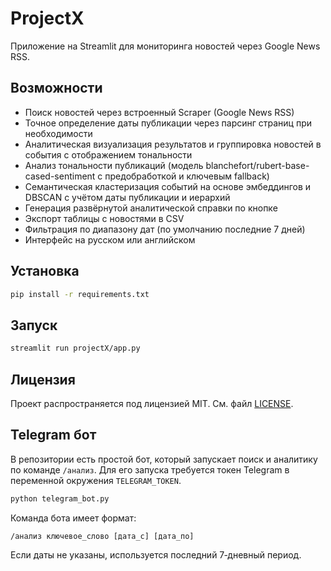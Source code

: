 # ProjectX

Приложение на Streamlit для мониторинга новостей через Google News RSS.

## Возможности
* Поиск новостей через встроенный Scraper (Google News RSS)
* Точное определение даты публикации через парсинг страниц при необходимости
* Аналитическая визуализация результатов и группировка новостей в события с отображением тональности
* Анализ тональности публикаций (модель blanchefort/rubert-base-cased-sentiment с предобработкой и ключевым fallback)
* Семантическая кластеризация событий на основе эмбеддингов и DBSCAN с учётом даты публикации и иерархий
* Генерация развёрнутой аналитической справки по кнопке
* Экспорт таблицы с новостями в CSV
* Фильтрация по диапазону дат (по умолчанию последние 7 дней)
* Интерфейс на русском или английском

## Установка

```bash
pip install -r requirements.txt
```

## Запуск

```bash
streamlit run projectX/app.py
```

## Лицензия

Проект распространяется под лицензией MIT. См. файл [LICENSE](LICENSE).

## Telegram бот

В репозитории есть простой бот, который запускает поиск и аналитику по команде `/анализ`. Для его запуска требуется токен Telegram в переменной окружения `TELEGRAM_TOKEN`.

```bash
python telegram_bot.py
```

Команда бота имеет формат:
```
/анализ ключевое_слово [дата_с] [дата_по]
```
Если даты не указаны, используется последний 7‑дневный период.
